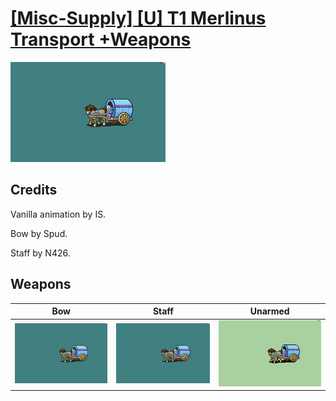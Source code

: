 # [\[Misc-Supply\] \[U\] T1 Merlinus Transport +Weapons](./)
 

<img src="./5.%20Bow/Bow_000.png" alt="[Misc-Supply] [U] T1 Merlinus Transport +Weapons standing" />

## Credits

Vanilla animation by IS.

Bow by Spud.

Staff by N426.

## Weapons
 

|Bow |Staff |Unarmed |
|  :---: | :---: | :---: |
| <img alt="Bow animation" src="./5.%20Bow/Bow.gif" /> | <img alt="Staff animation" src="./7.%20Staff/Staff.gif" /> | <img alt="Unarmed animation" src="./8.%20Unarmed/Unarmed.gif" /> |

